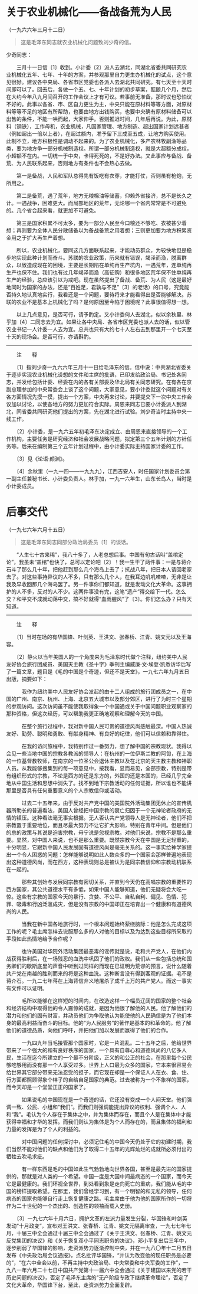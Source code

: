 ﻿#  关于农业机械化——备战备荒为人民
（一九六六年三月十二日）

> 这是毛泽东同志就农业机械化问题致刘少奇的信。

少奇同志：

　　三月十一日信〔1〕收到。小计委〔2〕派人去湖北，同湖北省委共同研究农业机械化五年、七年、十年的方案，并参观那里自力更生办机械化的试点，这个意见很好。建议各中央局、各省市区党委也各派人去湖北共同研究。有七天至十天时间即可以了。回去后，各做一个五、七、十年计划的初步草案，酝酿几个月，然后在大约今年八九月间召开的工作会议上才有可议。若事前无准备，那时议也恐怕议不好的。此事以各省、市、区自力更生为主，中央只能在原材料等等方面，对原材料等等不足的地区有所帮助，也要由地方出钱购买，也要中央确有原材料储备可以出售的条件，不能一哄而起，大家伸手。否则推迟时间，几年后再说。为此，原材料（钢铁），工作母机，农业机械，凡国家管理、地方制造、超出国家计划远甚者（例如超出一倍以上者），在超过额内，准予留下三成至五成，让地方购买使用。此制不立，地方积极性是调动不起来的。为了农业机械化，多产农林牧副渔等品类，要为地方争一部分机械制造权。所谓一部分机械制造权，就是大超额分成权，小超额不在内。一切统一于中央，卡得死死的，不是好办法。又此事应与备战、备荒、为人民联系起来，否则地方有条件也不会热心去做。

　　第一是备战，人民和军队总得先有饭吃有衣穿，才能打仗，否则虽有枪炮，无所用之。

　　第二是备荒，遇了荒年，地方无粮棉油等储蓄，仰赖外省接济，总不是长久之计。一遇战争，困难更大。而局部地区的荒年，无论哪一个省内常常是不可避免的。几个省合起来看，就更加不可避免。

　　第三是国家积累不可太多，要为一部分人民至今口粮还不够吃、衣被甚少着想；再则要为全体人民分散储备以为备战备荒之用着想；三则更加要为地方积累资金用之于扩大再生产着想。

　　所以，农业机械化，要同这几方面联系起来，才能动员群众，为较快地但是稳步地实现此种计划而奋斗。苏联的农业政策，历来就有错误，竭泽而渔，脱离群众，以致造成现在的困境，主要是长期陷在单纯再生产坑内，一遇荒年，连单纯再生产也保不住。我们也有过几年竭泽而渔（高征购）和很多地区荒年保不住单纯再生产的经验，总应该引以为戒吧。现在虽然提出了备战、备荒、为人民（这是最好地同时为国家的办法，还是“百姓足，君孰与不足”〔3〕的老话）的口号，究竟能否持久地认真地实行，我看还是一个问题，要待将来才能看得出是否能够解决。苏联的农业不是基本上机械化了吗？是何原因至今陷于困境呢？此事很值得想一想。

　　以上几点意见，是否可行，请予酌定。又小计委何人去湖北，似以余秋里、林乎加〔4〕二同志去为宜。如果让各中央局、各省市区党委也派人去的话，似以管农业书记一人计委一人去为宜。总共也只有大约七十人左右去到那里开一个七天至十天的现场会。是否可行，亦请斟酌。

------------------  
　　注　　释

　　〔1〕指刘少奇一九六六年三月十一日给毛泽东的信。信中说：中共湖北省委关于逐步实现农业机械化设想的文件和主席的批语，已印发给政治局、书记处各同志，并发给包括计委、经委在内的各有关部委及华北局有关同志研究。在有各在京副总理参加的中央常委会上谈了这个问题，大家意见，要小计委就这个问题对有关各方面情况先摸一摸，提出一个方案，中央再来讨论，并要提交下一次中央工作会议加以讨论，以使各地方的努力更加符合实际。周恩来同志已要小计委派人到湖北，同省委共同研究他们提出的方案，先在湖北进行试验。刘少奇当时主持中央一线工作。

　　〔2〕小计委，是一九六五年初毛泽东决定成立、由周恩来直接领导的一个工作机构，主要任务是研究经济和社会发展战略问题，拟定第三个五年计划的方针任务等。后来在编制第三个五年计划过程中，由小计委实际主持国家计委的工作。

　　〔3〕见《论语·颜渊》。

　　〔4〕余秋里（一九一四——一九九九），江西吉安人，时任国家计划委员会第一副主任兼秘书长、小计委负责人。林乎加，一九一六年生，山东长岛人，当时是小计委成员。

  



#  后事交代
（一九七六年六月十五日）

> 这是毛泽东同志同部分政治局委员〔1〕的谈话。 

　　“人生七十古来稀”，我八十多了，人老总想后事。中国有句古话叫“盖棺定论”，我虽未“盖棺”也快了，总可以定论吧〔2〕！我一生干了两件事：一是与蒋介石斗了那么几十年，把他赶到那么几个海岛上去了；抗战八年，把日本人请回老家去了。对这些事持异议的人不多，只有那么几个人，在我耳边叽叽喳喳，无非是让我及早收回那几个海岛罢了。另一件事你们都知道，就是发动文化大革命。这事拥护的人不多，反对的人不少。这两件事没有完，这笔“遗产”得交给下一代。怎么交？和平交不成就动荡中交，搞不好就得“血雨腥风”了〔3〕。你们怎么办？只有天知道。

------------------
　　注　　释

　　〔1〕当时在场的有华国锋、叶剑英、王洪文、张春桥、江青、姚文元以及王海容。

　　〔2〕静火以当年美国人的一个角度来为毛泽东时代做个注释，纽约美中人民友好协会旅行团成员、美国天主教《圣十字》季刊主编威廉·文·埃登·凯悉访华后写了一篇文章，题目是《毛的中国是个奇迹，但还不是天堂》，一九七六年九月五日出版，摘要如下：

　　　我作为纽约美中人民友好协会发起的由十二人组成的旅行团成员之一，在中国的广州、南京、杭州、上海、北京五大城市以及部分郊区，进行了为时三个星期的参观访问。这次访问虽不能使我取得象一个中国通或关于中国问题职业观察家的那种资格，但这次经历，可以帮助我更正确地观察和理解今天的中国。

　　　在整个旅行过程中，我对新中国人民可贵的道德风尚感触最深。中国人热诚友好、勤劳、聪明和勇敢、有献身精神、有良好的纪律，他们可以信赖和靠得住。

　　　在我的访问旅程中，我特别作过一番努力，想了解中国的宗教现状。我得以会见一些当地中国的宗教各教派的领导人：在杭州的一位伊斯兰教的阿訇，在上海的一位基督教牧师，在南京的一位圣公会退休主教以及在北京的天主教主教和神职人员。从我能够搜集到的每一项意见中，按我看，显而易见，全部宗教，特别是带有组织形式的宗教，不论是西方的还是东方的，外国的还是本国的，已经几乎完全地从中国生活和思想中消失了。找不到地下宗教活动的任何证据，所以谁也不能讲那里是否具有任何重要意义的个人宗教信仰或活动。

　　　过去二十五年来，由于反对共产党中国的美国院外活动集团无休止的宣传机器所助长的普遍看法，美国人曾经把中国宗教的衰亡归因于一个无神论者政府的无情的镇压。这种看法毫无事实根据。无人否认共产党领导人是无神论者，他们不把宗教置于重要地位，而且尽最大努力不让它扩大影响，特别在青年中间。但是他们的总的政策与其说是迫害宗教，毋宁说是忽视宗教。对他们来说，宗教不是那么重要。显然，对中国人来说，也不是那么重要。既然宗教今天在中国是无足轻重的，十分明显，它跟新中国人民发展固有道德风尚是毫无关系的。这一事实给神学家提出一个令人困惑的问题：怎样能够说明如此人数众多的一个国家会那样普遍地表现出这种道德风尚，而在西方，这种表现则总是被认为是同宗教信仰和宗教动机联系在一起的。

　　　那些其创始与发展同宗教有密切关系，并直到今天仍在高唱宗教的重要性的西方国家，其公共道德水平有多低，如果中国人能够知道，他们无疑将会大吃一惊。这些有宗教的国家今天的暴行、贪婪、不公平、自私自利、偏见、色情、犯罪、吸毒和行凶泛滥成灾，但是没有宗教的中国却正在培育出一个健康和有道德风尚的人民。

　　　当我在新中国各地旅行时，一个根本问题始终萦绕脑际：他是怎么完成这项工作的呢？毛主席怎样去说服那么多的人对他的目标以及为达到这些目标所采取的手段如此热情地给予合作呢？

　　　也许美国对华院外活动集团最恶毒的谣传就是说，毛和共产党人，在他们内战获得胜利后，在一场残忍的血洗中巩固了他们的政权。我们从一些包括总统和国务卿们的歇斯底里的声音中听到过同样的而现在已证明为荒谬的预言，说什么随着共产党在南越的胜利而来的将是这种血洗。这种断言没有得到客观的证据。毛不是蒋介石。一九二七年蒋在上海背信弃义地屠杀了成千上万的共产党人。而这一事实有文件可以证明。

　　　毛所以能够在这样短的时间内，在改造这样一个幅员辽阔的国家的整个社会和经济结构中取得他的令人震惊的成就，是因为他很了解他的人民。他了解他们的潜力和他们的固有财富，并动员他们为争取他认为能使他的人民确信是为了他们本身的最高利益而奋斗的目标。他的“为人民服务”的著作是基本的和革命的。他了解他们的道德品质，向他们呼吁，并把他们加以发展而赢得了他们的合作。

　　　一九四九年当毛接管那个国家时，它是一片混乱。二十五年之后，他给世界带来了一个强大的和有良好秩序的国家，一个具有自尊心和道德风尚的八亿多人民，生活在迄今所建立的一个最不分阶级，正义的和公正的社会，在那里每个公民够吃够用而没有那一个人享受过多。世界上人口最为众多的国家，它本来很容易会给世界其它部分带来无法忍受的担子，而它现在却是一个保证人人在衣、食、住、行方面都照顾得象个样子的自给自足国家的典范。过去被称为一个不象样的国家，而今天却是一个堂堂正正的国家了。

　　　如果说毛的中国现在是一个奇迹的话，它还没有变成一个人间天堂。他们强调一致、公民、小组和“我们”。而我们则强调能提出异议的权利、强调个人、人和“我”。毛认为个人存在于集体之中，并为集体而存在，而且个人是在集体中才能获得幸福和才华的发挥。而我们则认为集体是为个人而存在的，而且集体的福利和力量的发挥是为了个人的利益的。

　　　对中国问题的任何探讨中，必须记住毛的中国今天仍处于它的初建时期，我们当然不能对他们的缺点和他们为了取得二十五年的光辉灿烂的成就所必须付出的牺牲去吹毛求疵。

　　　有一样东西是毛的中国如此生气勃勃地向世界各国，甚至是最先进的国家提供的，那就是对人类的一个希望。中国一度是大国中间最病态的一个国家，而今天它是最健康的。我们环视全世界，到处看到象是走向死亡的重病，我们能从毛的中国的榜样提取希望。在那里，我们曾经学习到，有一个明智的和无私的领导，任何病态的国家也能够自行走上恢复健康之路。毛主席由于他为他的国家所作的一切将作为二十世纪的一个杰出的、创造性的领袖而载入史册。

　　〔3〕一九七六年十月六日，拥护文革的左派力量发生分裂，华国锋和叶剑英发动“十月政变”，宣布对王洪文、张春桥、江青、姚文元隔离审查，一九七七年七月，十届三中全会通过十届三中全会通过了《关于王洪文、张春桥、江青、姚文元反党集团的决议》和《关于恢复邓小平同志职务的决议》，邓小平复出后三年中，逐步削弱了华国锋的影响，走资派势力逐渐控制中央，并在一九八〇年十二月五日发布《中央政治局会议通报》，点名批评华国锋，“并认为改变他的现任职务是必要的”，“在六中全会以前，不再主持中央政治局、中央常委和中央军委的工作”，一九八一年六月二十七日中国共产党第十一届六中全会通过《关于建国以来党的若干历史问题的决议》，否定了毛泽东主席的“无产阶级专政下继续革命理论”，否定了文化大革命，华国锋下台，至此，走资派势力全面复辟。
